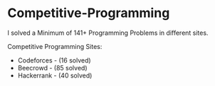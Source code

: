 # Competitive-Programming

I solved a Minimum of 141+ Programming Problems in different sites.

Competitive Programming Sites:

   * Codeforces   - (16 solved)
   * Beecrowd     - (85 solved)
   * Hackerrank   - (40 solved)
 
